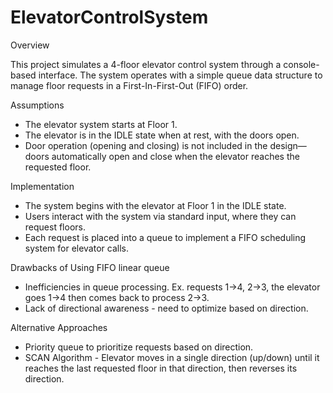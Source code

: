 # ElevatorControlSystem
Overview

This project simulates a 4-floor elevator control system through a console-based interface. The system operates with a simple queue data structure to manage floor requests in a First-In-First-Out (FIFO) order.

Assumptions

- The elevator system starts at Floor 1.
- The elevator is in the IDLE state when at rest, with the doors open.
- Door operation (opening and closing) is not included in the design—doors automatically open and close when the elevator reaches the requested floor.

Implementation

- The system begins with the elevator at Floor 1 in the IDLE state.
- Users interact with the system via standard input, where they can request floors.
- Each request is placed into a queue to implement a FIFO scheduling system for elevator calls.

Drawbacks of Using FIFO linear queue

- Inefficiencies in queue processing. Ex. requests 1→4, 2→3,  the elevator goes 1→4 then comes back to process 2→3.
- Lack of directional awareness - need to optimize based on direction.

Alternative Approaches

- Priority queue to prioritize requests based on direction.
- SCAN Algorithm - Elevator moves in a single direction (up/down) until it reaches the last requested floor in that direction, then reverses its direction.
